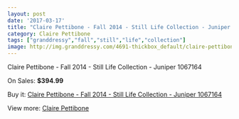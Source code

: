 ```yaml
---
layout: post
date: '2017-03-17'
title: "Claire Pettibone - Fall 2014 - Still Life Collection - Juniper 1067164"
category: Claire Pettibone
tags: ["granddressy","fall","still","life","collection"]
image: http://img.granddressy.com/4691-thickbox_default/claire-pettibone-fall-2014-still-life-collection-juniper-1067164.jpg
---
```

Claire Pettibone - Fall 2014 - Still Life Collection - Juniper 1067164

On Sales: **$394.99**
<a href="https://www.granddressy.com/en/claire-pettibone/4033-claire-pettibone-fall-2014-still-life-collection-juniper-1067164.html"><amp-img layout="responsive" width="600" height="600" src="//img.granddressy.com/4691-thickbox_default/claire-pettibone-fall-2014-still-life-collection-juniper-1067164.jpg" alt="Claire Pettibone - Fall 2014 - Still Life Collection - Juniper 1067164 0" /></a>

Buy it: [Claire Pettibone - Fall 2014 - Still Life Collection - Juniper 1067164](https://www.granddressy.com/en/claire-pettibone/4033-claire-pettibone-fall-2014-still-life-collection-juniper-1067164.html "Claire Pettibone - Fall 2014 - Still Life Collection - Juniper 1067164")

View more: [Claire Pettibone](https://www.granddressy.com/en/28-claire-pettibone "Claire Pettibone")